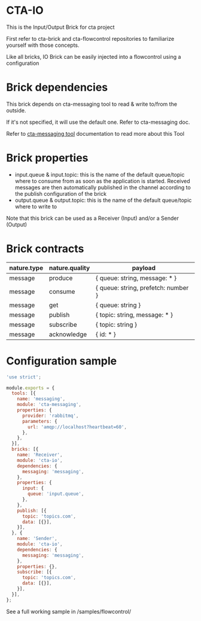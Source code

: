 CTA-IO
========

This is the Input/Output Brick for cta project

First refer to cta-brick and cta-flowcontrol repositories to familiarize yourself with those concepts.

Like all bricks, IO Brick can be easily injected into a flowcontrol using a configuration

# Brick dependencies

This brick depends on cta-messaging tool to read & write to/from the outside.
 
If it's not specified, it will use the default one. Refer to cta-messaging doc.

Refer to [cta-messaging tool](/lib/io/README.md) documentation to read more about this Tool

# Brick properties

* input.queue & input.topic: this is the name of the default queue/topic where to consume from as soon as the application is started.
  Received messages are then automatically published in the channel according to the publish configuration of the brick
* output.queue & output.topic: this is the name of the default queue/topic where to write to

Note that this brick can be used as a Receiver (Input) and/or a Sender (Output)

# Brick contracts

| nature.type | nature.quality | payload
| --- | --- | ---
| message | produce | { queue: string, message: * }
| message | consume | { queue: string, prefetch: number }
| message | get | { queue: string }
| message | publish | { topic: string, message: * }
| message | subscribe | { topic: string }
| message | acknowledge | { id: * }

# Configuration sample

````javascript
'use strict';

module.exports = {
  tools: [{
    name: 'messaging',
    module: 'cta-messaging',
    properties: {
      provider: 'rabbitmq',
      parameters: {
        url: 'amqp://localhost?heartbeat=60',
      },
    },
  }],
  bricks: [{
    name: 'Receiver',
    module: 'cta-io',
    dependencies: {
      messaging: 'messaging',
    },
    properties: {
      input: {
        queue: 'input.queue',
      },
    },
    publish: [{
      topic: 'topics.com',
      data: [{}],
    }],
  }, {
    name: 'Sender',
    module: 'cta-io',
    dependencies: {
      messaging: 'messaging',
    },
    properties: {},
    subscribe: [{
      topic: 'topics.com',
      data: [{}],
    }],
  }],
};
````

See a full working sample in /samples/flowcontrol/

